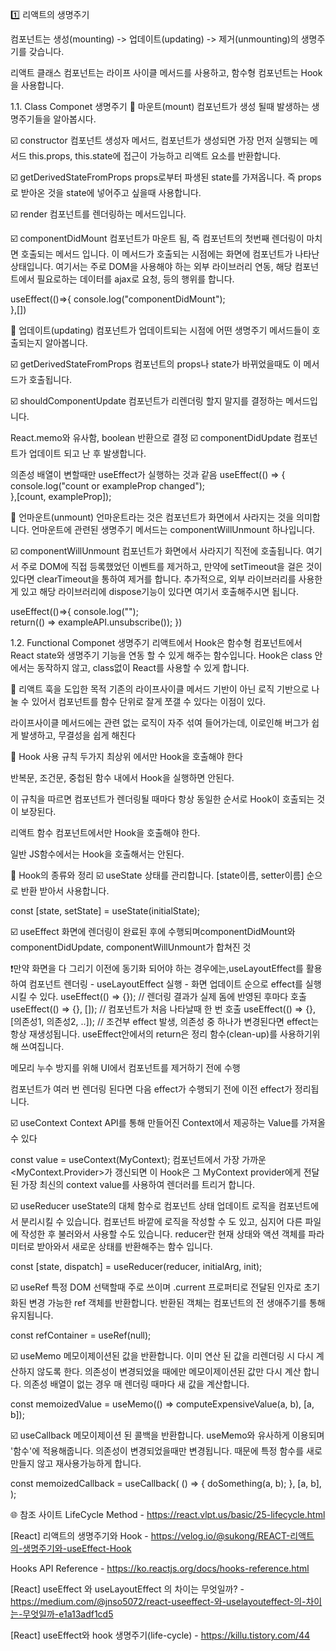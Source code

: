 1️⃣ 리액트의 생명주기


컴포넌트는 생성(mounting) -> 업데이트(updating) -> 제거(unmounting)의 생명주기를 갖습니다.

리액트 클래스 컴포넌트는 라이프 사이클 메서드를 사용하고, 함수형 컴포넌트는 Hook을 사용합니다.


1.1. Class Componet 생명주기
👀 마운트(mount)
컴포넌트가 생성 될때 발생하는 생명주기들을 알아봅시다.

☑️ constructor
컴포넌트 생성자 메서드, 컴포넌트가 생성되면 가장 먼저 실행되는 메서드
this.props, this.state에 접근이 가능하고 리액트 요소를 반환합니다.

☑️ getDerivedStateFromProps
props로부터 파생된 state를 가져옵니다. 즉 props로 받아온 것을 state에 넣어주고 싶을때 사용합니다.

☑️ render
컴포넌트를 렌더링하는 메서드입니다.

☑️ componentDidMount
컴포넌트가 마운트 됨, 즉 컴포넌트의 첫번째 렌더링이 마치면 호출되는 메서드 입니다.
이 메서드가 호출되는 시점에는 화면에 컴포넌트가 나타난 상태입니다.
여기서는 주로 DOM을 사용해야 하는 외부 라이브러리 연동, 해당 컴포넌트에서 필요로하는 데이터를 ajax로 요청, 등의 행위를 합니다.

useEffect(()=>{
console.log("componentDidMount");     
},[])

👀 업데이트(updating)
컴포넌트가 업데이트되는 시점에 어떤 생명주기 메서드들이 호출되는지 알아봅니다.

☑️ getDerivedStateFromProps
컴포넌트의 props나 state가 바뀌었을때도 이 메서드가 호출됩니다.

☑️ shouldComponentUpdate
컴포넌트가 리렌더링 할지 말지를 결정하는 메서드입니다.

React.memo와 유사함, boolean 반환으로 결정
☑️ componentDidUpdate
컴포넌트가 업데이트 되고 난 후 발생합니다.

의존성 배열이 변할때만 useEffect가 실행하는 것과 같음
useEffect(() => {
console.log("count or exampleProp changed");     
},[count, exampleProp]);

👀 언마운트(unmount)
언마운트라는 것은 컴포넌트가 화면에서 사라지는 것을 의미합니다. 언마운트에 관련된 생명주기 메서드는 componentWillUnmount 하나입니다.

☑️ componentWillUnmount
컴포넌트가 화면에서 사라지기 직전에 호출됩니다.
여기서 주로 DOM에 직접 등록했었던 이벤트를 제거하고, 만약에 setTimeout을 걸은 것이 있다면 clearTimeout을 통하여 제거를 합니다.
추가적으로, 외부 라이브러리를 사용한게 있고 해당 라이브러리에 dispose기능이 있다면 여기서 호출해주시면 됩니다.

useEffect(()=>{
console.log("");     
return(() => exampleAPI.unsubscribe());
})

1.2. Functional Componet 생명주기
리액트에서 Hook은 함수형 컴포넌트에서 React state와 생명주기 기능을 연동 할 수 있게 해주는 함수입니다.
Hook은 class 안에서는 동작하지 않고, class없이 React를 사용할 수 있게 합니다.


👀 리액트 훅을 도입한 목적
기존의 라이프사이클 메서드 기반이 아닌 로직 기반으로 나눌 수 있어서 컴포넌트를 함수 단위로 잘게 쪼갤 수 있다는 이점이 있다.

라이프사이클 메서드에는 관련 없는 로직이 자주 섞여 들어가는데, 이로인해 버그가 쉽게 발생하고, 무결성을 쉽게 해친다


👀 Hook 사용 규칙 두가지
최상위 에서만 Hook을 호출해야 한다

반복문, 조건문, 중첩된 함수 내에서 Hook을 실행하면 안된다.

이 규칙을 따르면 컴포넌트가 렌더링될 때마다 항상 동일한 순서로 Hook이 호출되는 것이 보장된다.

리액트 함수 컴포넌트에서만 Hook을 호출해야 한다.

일반 JS함수에서는 Hook을 호출해서는 안된다.

👀 Hook의 종류와 정리
☑️ useState
상태를 관리합니다. [state이름, setter이름] 순으로 반환 받아서 사용합니다.

const [state, setState] = useState(initialState);

☑️ useEffect
화면에 렌더링이 완료된 후에 수행되며componentDidMount와 componentDidUpdate, componentWillUnmount가 합쳐진 것

❗️만약 화면을 다 그리기 이전에 동기화 되어야 하는 경우에는,useLayoutEffect를 활용하여 컴포넌트 렌더링 - useLayoutEffect 실행 - 화면 업데이트 순으로 effect를 실행시킬 수 있다.
useEffect(() => {}); // 렌더링 결과가 실제 돔에 반영된 후마다 호출
useEffect(() => {}, []); // 컴포넌트가 처음 나타날때 한 번 호출
useEffect(() => {}, [의존성1, 의존성2, ..]); // 조건부 effect 발생, 의존성 중 하나가 변경된다면 effect는 항상 재생성됩니다.
useEffect안에서의 return은 정리 함수(clean-up)를 사용하기위해 쓰여집니다.

메모리 누수 방지를 위해 UI에서 컴포넌트를 제거하기 전에 수행

컴포넌트가 여러 번 렌더링 된다면 다음 effect가 수행되기 전에 이전 effect가 정리됩니다.


☑️ useContext
Context API를 통해 만들어진 Context에서 제공하는 Value를 가져올 수 있다

const value = useContext(MyContext);
컴포넌트에서 가장 가까운 <MyContext.Provider>가 갱신되면 이 Hook은 그 MyContext provider에게 전달된 가장 최신의 context value를 사용하여 렌더러를 트리거 합니다.


☑️ useReducer
useState의 대체 함수로 컴포넌트 상태 업데이트 로직을 컴포넌트에서 분리시킬 수 있습니다.
컴포넌트 바깥에 로직을 작성할 수 도 있고, 심지어 다른 파일에 작성한 후 불러와서 사용할 수도 있습니다.
reducer란 현재 상태와 액션 객체를 파라미터로 받아와서 새로운 상태를 반환해주는 함수 입니다.

const [state, dispatch] = useReducer(reducer, initialArg, init);

☑️ useRef
특정 DOM 선택할때 주로 쓰이며 .current 프로퍼티로 전달된 인자로 초기화된 변경 가능한 ref 객체를 반환합니다. 반환된 객체는 컴포넌트의 전 생애주기를 통해 유지됩니다.

const refContainer = useRef(null);

☑️ useMemo
메모이제이션된 값을 반환합니다. 이미 연산 된 값을 리렌더링 시 다시 계산하지 않도록 한다. 의존성이 변경되었을 때에만 메모이제이션된 값만 다시 계산 합니다. 의존성 배열이 없는 경우 매 렌더링 때마다 새 값을 계산합니다.

const memoizedValue = useMemo(() => computeExpensiveValue(a, b), [a, b]);

☑️ useCallback
메모이제이션 된 콜백을 반환합니다. useMemo와 유사하게 이용되며 '함수'에 적용해줍니다.
의존성이 변경되었을때만 변경됩니다. 때문에 특정 함수를 새로 만들지 않고 재사용가능하게 합니다.

const memoizedCallback = useCallback(
() => {
doSomething(a, b);
},
[a, b],
);

🌐 참조 사이트
LifeCycle Method - https://react.vlpt.us/basic/25-lifecycle.html

[React] 리액트의 생명주기와 Hook - https://velog.io/@sukong/REACT-리액트의-생명주기와-useEffect-Hook

Hooks API Reference - https://ko.reactjs.org/docs/hooks-reference.html

[React] useEffect 와 useLayoutEffect 의 차이는 무엇일까? - https://medium.com/@jnso5072/react-useeffect-와-uselayouteffect-의-차이는-무엇일까-e1a13adf1cd5

[React] useEffect와 hook 생명주기(life-cycle) - https://killu.tistory.com/44

